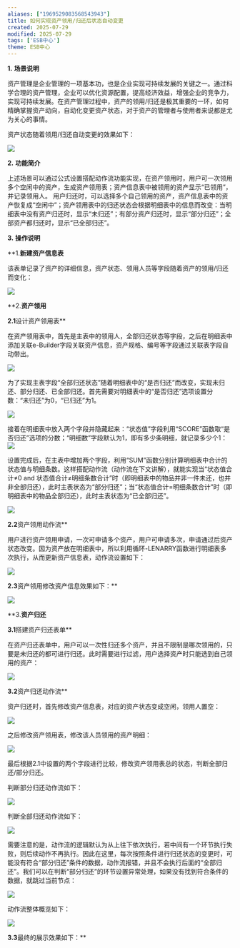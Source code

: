 ```yaml
---
aliases: ["1969529083568543943"]
title: 如何实现资产领用/归还后状态自动变更
created: 2025-07-29
modified: 2025-07-29
tags: ['ESB中心']
theme: ESB中心
---
```


**1.** **场景说明**

资产管理是企业管理的一项基本功，也是企业实现可持续发展的关键之一。通过科学合理的资产管理，企业可以优化资源配置，提高经济效益，增强企业的竞争力，实现可持续发展。在资产管理过程中，资产的领用/归还是极其重要的一环，如何精确掌握资产动向，自动化变更资产状态，对于资产的管理者与使用者来说都是尤为关心的事情。

资产状态随着领用/归还自动变更的效果如下：

![](https://myhelpdoc.oss-cn-heyuan.aliyuncs.com/mdimages/184dd9f00df0ace5ba0bdd76895bba82.jpg)

**2.** **功能简介**

上述场景可以通过公式设置搭配动作流功能实现，在资产领用时，用户可一次领用多个空闲中的资产，生成资产领用表；资产信息表中被领用的资产显示“已领用”，并记录领用人。 用户归还时，可以选择多个自己领用的资产，资产信息表中的资产恢复成“空闲中”；资产领用表中的归还状态会根据明细表中的信息而改变：当明细表中没有资产归还时，显示“未归还”；有部分资产归还时，显示“部分归还”；全部资产都归还时，显示“已全部归还”。

**3.** **操作说明**

**1.**新建资产信息表**

该表单记录了资产的详细信息，资产状态、领用人员等字段随着资产的领用/归还而变化：

![](https://myhelpdoc.oss-cn-heyuan.aliyuncs.com/mdimages/d1cf48721e633a504896475a82a32c45.jpg)

**2.**资产领用**

**2.1**设计资产领用表**

在资产领用表中，首先是主表中的领用人，全部归还状态等字段，之后在明细表中添加关联e-Builder字段关联资产信息，资产规格、编号等字段通过关联表字段自动带出。

![](https://myhelpdoc.oss-cn-heyuan.aliyuncs.com/mdimages/a20aef69e934d1221df6c247c5b48de1.jpg)

为了实现主表字段“全部归还状态”随着明细表中的“是否归还”而改变，实现未归还、部分归还、已全部归还。首先需要对明细表中的“是否归还”选项设置分数：“未归还”为0，“已归还”为1。

![](https://myhelpdoc.oss-cn-heyuan.aliyuncs.com/mdimages/ea8e9b44a6e74e17377e39703499ed16.jpg)

接着在明细表中放入两个字段并隐藏起来：“状态值”字段利用“SCORE”函数取“是否归还”选项的分数；“明细数”字段默认为1，即有多少条明细，就记录多少个1：  
 ![](https://myhelpdoc.oss-cn-heyuan.aliyuncs.com/mdimages/c56ecb1ee7903d3a5fc9cd05beac85fe.jpg)

设置完成后，在主表中增加两个字段，利用“SUM”函数分别计算明细表中合计的状态值与明细条数。这样搭配动作流（动作流在下文讲解），就能实现当“状态值合计≠0 and 状态值合计≠明细条数合计”时（即明细表中的物品并非一件未还，也并非全部归还），此时主表状态为“部分归还”；当“状态值合计=明细条数合计”时（即明细表中的物品全部归还），此时主表状态为“已全部归还”。

![](https://myhelpdoc.oss-cn-heyuan.aliyuncs.com/mdimages/4373b43fe7b03369319e4cd8b4eedb5d.jpg)

**2.2**资产领用动作流**

用户进行资产领用申请，一次可申请多个资产，用户可申请多次，申请通过后资产状态改变。因为资产放在明细表中，所以利用循环-LENARRY函数进行明细表多次执行，从而更新资产信息表，动作流设置如下：

![](https://myhelpdoc.oss-cn-heyuan.aliyuncs.com/mdimages/45da6280abbfc81d2ca1482c68f2545d.jpg)

**2.3**资产领用修改资产信息效果如下：**

![](https://myhelpdoc.oss-cn-heyuan.aliyuncs.com/mdimages/079d519aa86de5318837c2174ba1d68e.jpg)

**3.**资产归还**

**3.1**搭建资产归还表单**

在资产归还表单中，用户可以一次性归还多个资产，并且不限制是哪次领用的，只要是未归还的都可进行归还。此时需要进行过滤，用户选择资产时只能选到自己领用的资产：

![](https://myhelpdoc.oss-cn-heyuan.aliyuncs.com/mdimages/f1f289db11308f273fb975dd8803cde3.jpg)

**3.2**资产归还动作流**

资产归还时，首先修改资产信息表，对应的资产状态变成空闲，领用人置空：

![](https://myhelpdoc.oss-cn-heyuan.aliyuncs.com/mdimages/a7ccd92822f7098d96cd8a0a06b9ea39.jpg)

之后修改资产领用表，修改该人员领用的资产明细：

![](https://myhelpdoc.oss-cn-heyuan.aliyuncs.com/mdimages/b44e3568dc3f2e666553bf3ece308b75.jpg)

最后根据2.1中设置的两个字段进行比较，修改资产领用表总的状态，判断全部归还/部分归还。

判断部分归还动作流如下：

![](https://myhelpdoc.oss-cn-heyuan.aliyuncs.com/mdimages/0507e45c1121f0e75fdb3e58a385b34f.jpg)

判断全部归还动作流如下：

![](https://myhelpdoc.oss-cn-heyuan.aliyuncs.com/mdimages/d1895f5fdd3978776a7430c023348dfa.jpg)

需要注意的是，动作流的逻辑默认为从上往下依次执行，若中间有一个环节执行失败，则后续动作不再执行。因此在这里，每次按照条件进行归还状态的变更时，可能没有符合“部分归还”条件的数据，动作流报错，并且不会执行后面的“全部归还”。我们可以在判断“部分归还”的环节设置异常处理，如果没有找到符合条件的数据，就跳过当前节点：

![](https://myhelpdoc.oss-cn-heyuan.aliyuncs.com/mdimages/a505c8a45517e8436a92beb6821fe5cb.jpg)

动作流整体概览如下：

**![](https://myhelpdoc.oss-cn-heyuan.aliyuncs.com/mdimages/11f5abf9e549da179d6b6584c9a0b6c7.jpg)**

**3.3**最终的展示效果如下：**

